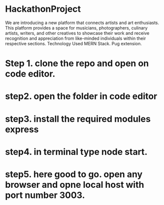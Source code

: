 # HackathonProject
We are introducing a new platform that connects artists and art enthusiasts. This platform provides a space for musicians, photographers, culinary artists, writers, and other creatives to showcase their work and receive recognition and appreciation from like-minded individuals within their respective sections.
Technology Used 
MERN Stack. 
Pug extension.

# Step 1. clone the repo and open on code editor.
# step2. open the folder in code editor 
# step3. install the required modules express
# step4. in terminal type node start. 
# step5. here good to go. open any browser and opne local host with port number 3003.
